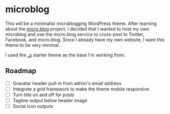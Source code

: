 # microblog

This will be a minimalist microblogging WordPress theme. After learning about the [micro.blog](http://micro.blog) project, I decided that I wanted to host my own microblog and use the micro.blog service to cross-post to Twitter, Facebook, and micro.blog. Since I already have my own website, I want this theme to be very minimal.

I used the [_s](https://github.com/Automattic/_s) starter theme as the base I'm working from. 

## Roadmap

- [ ] Gravatar header pull-in from admin's email address
- [ ] Integrate a grid framework to make the theme mobile responsive
- [ ] Turn title on and off for posts
- [ ] Tagline output below header image
- [ ] Social icon outputs